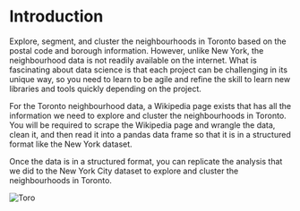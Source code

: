 # Introduction

Explore, segment, and cluster the neighbourhoods in Toronto based on the postal code and borough information. However, unlike New York, the neighbourhood data is not readily available on the internet. What is fascinating about data science is that each project can be challenging in its unique way, so you need to learn to be agile and refine the skill to learn new libraries and tools quickly depending on the project.

For the Toronto neighbourhood data, a Wikipedia page exists that has all the information we need to explore and cluster the neighbourhoods in Toronto. You will be required to scrape the Wikipedia page and wrangle the data, clean it, and then read it into a pandas data frame so that it is in a structured format like the New York dataset.

Once the data is in a structured format, you can replicate the analysis that we did to the New York City dataset to explore and cluster the neighbourhoods in Toronto.

![Toro](https://github.com/Clarkedlee/Segmenting-and-Clustering-Neighborhoods-in-Toronto/blob/3100575a2ef6f098246b7c203407a13f6b3b0f1c/buildings-g75c4ab8bd_1280.jpg)
